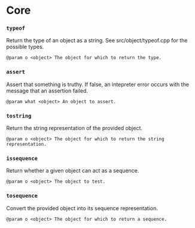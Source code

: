 # Core

### `typeof`

Return the type of an object as a string.
See src/object/typeof.cpp for the possible types.

```
@param o <object> The object for which to return the type.
```

### `assert`

Assert that something is truthy. If false, an intepreter error occurs with
the message that an assertion failed.

```
@param what <object> An object to assert.
```

### `tostring`

Return the string representation of the provided object.

```
@param o <object> The object for which to return the string representation.
```

### `issequence`

Return whether a given object can act as a sequence.

```
@param o <object> The object to test.
```

### `tosequence`

Convert the provided object into its sequence representation.

```
@param o <object> The object for which to return a sequence.
```
